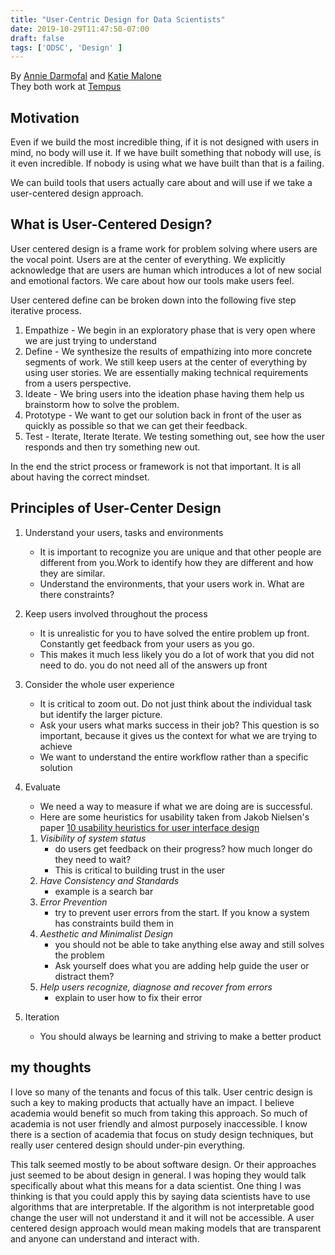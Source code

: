 ```yaml
---
title: "User-Centric Design for Data Scientists"
date: 2019-10-29T11:47:50-07:00
draft: false
tags: ['ODSC', 'Design' ]
---
```


By [Annie Darmofal](https://www.linkedin.com/in/anniedarmofal/) and [Katie Malone](https://www.linkedin.com/in/caitlin-malone-46050854/)  
They both work at [Tempus](https://www.tempus.com/)

## Motivation

Even if we build the most incredible thing, if it is not designed with users in mind, no body will use it. If we have built something that nobody will use, is it even incredible. If nobody is using what we have built than that is a failing.

We can build tools that users actually care about and will use if we take a user-centered design approach.

## What is User-Centered Design?

User centered design is  a frame work for problem solving where users are the vocal point. Users are at the center of everything. We explicitly acknowledge that are users are human which introduces a lot of new social and emotional factors. We care about how our tools make users feel.

User centered define can be broken down into the following five step iterative process.

1. Empathize - We begin in an exploratory phase that is very open where we are just trying to understand
2. Define - We synthesize the results of empathizing into more concrete segments of work. We still keep users at the center of everything by using user stories. We are essentially making technical requirements from a users perspective.
3. Ideate - We bring users into the ideation phase having them help us brainstorm how to solve the problem.
4. Prototype - We want to get our solution back in front of the user as quickly as possible so that we can get their feedback.
5. Test - Iterate, Iterate Iterate. We testing something out, see how the user responds and then try something new out.

In the end the strict process or framework is not that important. It is all about having the correct mindset.

## Principles of User-Center Design

1. Understand your users, tasks and environments
    - It is important to recognize you are unique and that other people are  different from you.Work to identify how they are different  and how they are similar.
    - Understand the environments, that your users work in. What are there constraints?
2. Keep users involved throughout the process
    - It is unrealistic for you to have solved the entire problem up front. Constantly get feedback from your users as you go.
    - This makes it much less likely you do a lot of work that you did not need to do. you do not need all of the answers up front

3. Consider the whole user experience
    - It is critical to zoom out. Do not just think about the individual task but identify the larger picture.
    - Ask your users what marks success in their job? This question is so important, because it gives us the context for what we are trying to achieve
    - We want to understand the entire workflow rather than a specific solution
4. Evaluate
    - We need a way to measure if what we are doing are is successful.
    - Here are some heuristics for usability taken from Jakob Nielsen's paper [10 usability heuristics for user interface design](https://www.nngroup.com/articles/ten-usability-heuristics/)
    1. *Visibility of system status*
        - do users get feedback on  their progress? how much longer do they need to wait?
        - This is critical to building trust in the user
    2. *Have Consistency and Standards*
        - example is a search bar
    3. *Error Prevention*
        - try to prevent user errors from the start. If you know a system has constraints build them in
    4. *Aesthetic and Minimalist Design*
        - you should not be able to take anything else away and still solves the problem
        - Ask yourself does what you are adding help guide the user or distract them?
    5. *Help users recognize, diagnose and recover from errors*
        - explain to user how to fix their error
5. Iteration
    - You should always be learning and striving to make a better product

## my thoughts

I love so many of the tenants and focus of this talk. User centric design is such a key to making products that actually have an impact. I believe academia would benefit so much from taking this approach. So much of academia is not user friendly and almost purposely inaccessible. I know there is a section of academia that focus on study design techniques, but really user centered design should under-pin everything.

This talk seemed mostly to be about software design. Or their approaches just seemed to be about design in general. I was hoping they would talk specifically about what this means for a data scientist. One thing I was thinking is that you could apply this by saying data scientists have to use algorithms that are interpretable. If the algorithm is not interpretable good change the user will not understand it and it will not be accessible. A user centered design approach would mean making models that are transparent and anyone can understand and interact with.
